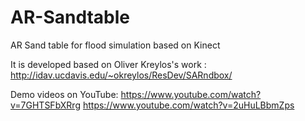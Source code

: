 # AR-Sandtable
AR Sand table for flood simulation based on Kinect

It is developed based on Oliver Kreylos's work :
http://idav.ucdavis.edu/~okreylos/ResDev/SARndbox/

Demo videos on YouTube:
https://www.youtube.com/watch?v=7GHTSFbXRrg
https://www.youtube.com/watch?v=2uHuLBbmZps

